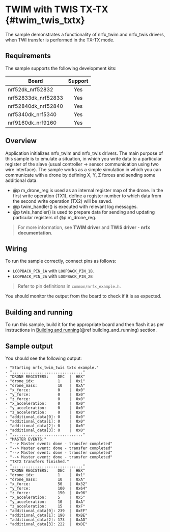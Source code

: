 # TWIM with TWIS TX-TX {#twim_twis_txtx}

The sample demonstrates a functionality of nrfx_twim and nrfx_twis drivers, when TWI transfer is performed in the TX-TX mode.

## Requirements

The sample supports the following development kits:

| **Board**           | **Support** |
|---------------------|:-----------:|
| nrf52dk_nrf52832    |     Yes     |
| nrf52833dk_nrf52833 |     Yes     |
| nrf52840dk_nrf52840 |     Yes     |
| nrf5340dk_nrf5340   |     Yes     |
| nrf9160dk_nrf9160   |     Yes     |
## Overview

Application initializes nrfx_twim and nrfx_twis drivers.
The main purpose of this sample is to emulate a situation, in which you write data to a particular register of the slave (usual controller -> sensor communication using two wire interface).
The sample works as a simple simulation in which you can communicate with a drone by defining X, Y, Z forces and sending some additional data.
* @p m_drone_reg is used as an internal register map of the drone.
  In the first write operation (TX1), define a register number to which data from the second write operation (TX2) will be saved.
* @p twim_handler() is executed with relevant log messages.
* @p twis_handler() is used to prepare data for sending and updating particular registers of @p m_drone_reg.

> For more information, see **TWIM driver** and **TWIS driver** - **nrfx documentation**.

## Wiring

To run the sample correctly, connect pins as follows:
* `LOOPBACK_PIN_1A` with `LOOPBACK_PIN_1B`.
* `LOOPBACK_PIN_2A` with `LOOPBACK_PIN_2B`

> Refer to pin definitions in `common/nrfx_example.h`.

You should monitor the output from the board to check if it is as expected.

## Building and running

To run this sample, build it for the appropriate board and then flash it as per instructions in [Building and running](@ref building_and_running) section.

## Sample output

You should see the following output:
```
- "Starting nrfx_twim_twis txtx example."
- "..............................."
- "DRONE REGISTERS:    DEC  |  HEX"
- "drone_idx:          1    |  0x1"
- "drone_mass:         10   |  0xA"
- "x_force:            0    |  0x0"
- "y_force:            0    |  0x0"
- "z_force:            0    |  0x0"
- "x_acceleration:     0    |  0x0"
- "y_acceleration:     0    |  0x0"
- "z_acceleration:     0    |  0x0"
- "additional_data[0]: 0    |  0x0"
- "additional_data[1]: 0    |  0x0"
- "additional_data[2]: 0    |  0x0"
- "additional_data[3]: 0    |  0x0"
- "..............................."
- "MASTER EVENTS:"
- "--> Master event: done - transfer completed"
- "--> Master event: done - transfer completed"
- "--> Master event: done - transfer completed"
- "--> Master event: done - transfer completed"
- "TXTX transfers finished."
- "..............................."
- "DRONE REGISTERS:    DEC  |  HEX"
- "drone_idx:          1    |  0x1"
- "drone_mass:         10   |  0xA"
- "x_force:            50   |  0x32"
- "y_force:            100  |  0x64"
- "z_force:            150  |  0x96"
- "x_acceleration:     5    |  0x5"
- "y_acceleration:     10   |  0xA"
- "z_acceleration:     15   |  0xF"
- "additional_data[0]: 239  |  0xEF"
- "additional_data[1]: 190  |  0xBE"
- "additional_data[2]: 173  |  0xAD"
- "additional_data[3]: 222  |  0xDE"
```

[//]: #
[Building and running]: <../../../README.md#building-and-running>
